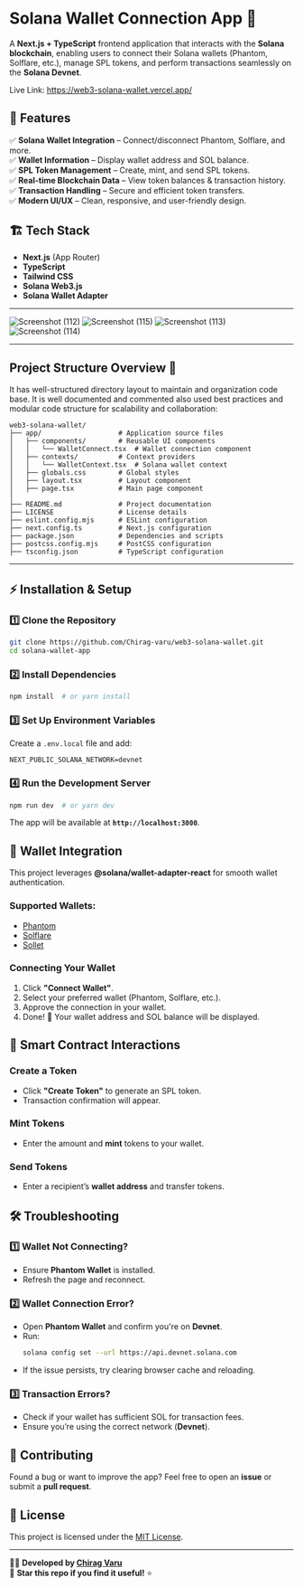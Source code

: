 # Solana Wallet Connection App 🚀

A **Next.js + TypeScript** frontend application that interacts with the **Solana blockchain**, enabling users to connect their Solana wallets (Phantom, Solflare, etc.), manage SPL tokens, and perform transactions seamlessly on the **Solana Devnet**.

Live Link: https://web3-solana-wallet.vercel.app/

## 🌟 Features
✅ **Solana Wallet Integration** – Connect/disconnect Phantom, Solflare, and more.  
✅ **Wallet Information** – Display wallet address and SOL balance.  
✅ **SPL Token Management** – Create, mint, and send SPL tokens.  
✅ **Real-time Blockchain Data** – View token balances & transaction history.  
✅ **Transaction Handling** – Secure and efficient token transfers.  
✅ **Modern UI/UX** – Clean, responsive, and user-friendly design.  

## 🏗 Tech Stack
- **Next.js** (App Router)
- **TypeScript**
- **Tailwind CSS**
- **Solana Web3.js**
- **Solana Wallet Adapter**
---

![Screenshot (112)](https://github.com/user-attachments/assets/9eef23ea-35ac-4234-8b31-41a18c518522)
![Screenshot (115)](https://github.com/user-attachments/assets/a3a60828-7b55-498a-838e-5dcc21c42de4)
![Screenshot (113)](https://github.com/user-attachments/assets/819db9aa-fc5c-4831-a6f4-5a52c9061d3c)
![Screenshot (114)](https://github.com/user-attachments/assets/5a3fe774-f2f1-4ac4-b6c6-b3c94f5d5791)

---

## **Project Structure Overview 📂**
It has well-structured directory layout to maintain and organization code base.
It is well documented and commented also used best practices and modular code structure for scalability and collaboration:

```
web3-solana-wallet/
├── app/                   # Application source files
│   ├── components/        # Reusable UI components
│   │   └── WalletConnect.tsx  # Wallet connection component
│   ├── contexts/          # Context providers
│   │   └── WalletContext.tsx  # Solana wallet context
│   ├── globals.css        # Global styles
│   ├── layout.tsx         # Layout component
│   ├── page.tsx           # Main page component
│
├── README.md              # Project documentation
├── LICENSE                # License details
├── eslint.config.mjs      # ESLint configuration
├── next.config.ts         # Next.js configuration
├── package.json           # Dependencies and scripts
├── postcss.config.mjs     # PostCSS configuration
├── tsconfig.json          # TypeScript configuration
```
---

## ⚡ Installation & Setup
### 1️⃣ Clone the Repository
```sh
git clone https://github.com/Chirag-varu/web3-solana-wallet.git
cd solana-wallet-app
```

### 2️⃣ Install Dependencies
```sh
npm install  # or yarn install
```

### 3️⃣ Set Up Environment Variables
Create a `.env.local` file and add:
```env
NEXT_PUBLIC_SOLANA_NETWORK=devnet
```

### 4️⃣ Run the Development Server
```sh
npm run dev  # or yarn dev
```
The app will be available at **`http://localhost:3000`**.

## 🔗 Wallet Integration
This project leverages **@solana/wallet-adapter-react** for smooth wallet authentication.

### Supported Wallets:
- [Phantom](https://phantom.app/)
- [Solflare](https://solflare.com/)
- [Sollet](https://www.sollet.io/)

### Connecting Your Wallet
1. Click **"Connect Wallet"**.
2. Select your preferred wallet (Phantom, Solflare, etc.).
3. Approve the connection in your wallet.
4. Done! 🎉 Your wallet address and SOL balance will be displayed.

## 🎯 Smart Contract Interactions
### Create a Token
- Click **"Create Token"** to generate an SPL token.
- Transaction confirmation will appear.

### Mint Tokens
- Enter the amount and **mint** tokens to your wallet.

### Send Tokens
- Enter a recipient’s **wallet address** and transfer tokens.

## 🛠 Troubleshooting
### 1️⃣ Wallet Not Connecting?
- Ensure **Phantom Wallet** is installed.
- Refresh the page and reconnect.

### 2️⃣ Wallet Connection Error?
- Open **Phantom Wallet** and confirm you're on **Devnet**.
- Run:
  ```sh
  solana config set --url https://api.devnet.solana.com
  ```
- If the issue persists, try clearing browser cache and reloading.

### 3️⃣ Transaction Errors?
- Check if your wallet has sufficient SOL for transaction fees.
- Ensure you’re using the correct network (**Devnet**).

## 🤝 Contributing
Found a bug or want to improve the app? Feel free to open an **issue** or submit a **pull request**.

## 📜 License
This project is licensed under the [MIT License](LICENSE).

---

👨‍💻 **Developed by [Chirag Varu](https://github.com/Chirag-varu/)**  
🌟 **Star this repo if you find it useful!** ⭐  


